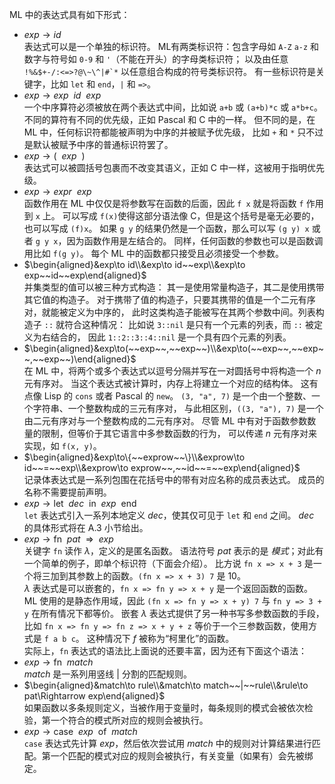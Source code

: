 ML 中的表达式具有如下形式：

- $exp\to id$ <br/>
    表达式可以是一个单独的标识符。
    ML有两类标识符：包含字母如 `A-Z` `a-z` 和数字与符号如 `0-9` 和 `'`（不能在开头）的字母类标识符；
    以及由任意 ``!%&$+-/:<=>?@\~\^|#`*`` 以任意组合构成的符号类标识符。
    有一些标识符是关键字，比如 `let` 和 `end`，`|` 和 `=>`。
- $exp\to exp~~id~~exp$ <br/>
    一个中序算符必须被放在两个表达式中间，比如说 `a+b` 或 `(a+b)*c` 或 `a*b+c`。
    不同的算符有不同的优先级，正如 Pascal 和 C 中的一样。
    但不同的是，在 ML 中，任何标识符都能被声明为中序的并被赋予优先级，
    比如 `+` 和 `*` 只不过是默认被赋予中序的普通标识符罢了。
- $exp\to(~~exp~~)$ <br/>
    表达式可以被圆括号包裹而不改变其语义，正如 C 中一样，这被用于指明优先级。
- $exp\to expr~~exp$ <br/>
    函数作用在 ML 中仅仅是将参数写在函数的后面，因此 `f x` 就是将函数 `f` 作用到 `x` 上。
    可以写成 `f(x)`使得这部分语法像 C，但是这个括号是毫无必要的，也可以写成 `(f)x`。
    如果 `g y` 的结果仍然是一个函数，那么可以写 `(g y) x` 或者 `g y x`，因为函数作用是左结合的。
    同样，任何函数的参数也可以是函数调用比如 `f(g y)`。
    每个 ML 中的函数都只接受且必须接受一个参数。
- $\begin{aligned}&exp\to id\\&exp\to id~~exp\\&exp\to exp~~id~~exp\end{aligned}$ <br/>
    并集类型的值可以被三种方式构造：
    其一是使用常量构造子，其二是使用携带其它值的构造子。
    对于携带了值的构造子，只要其携带的值是一个二元有序对，就能被定义为中序的，
    此时这类构造子能被写在其两个参数中间。列表构造子 `::` 就符合这种情况：
    比如说 `3::nil` 是只有一个元素的列表，而 `::` 被定义为右结合的，
    因此 `1::2::3::4::nil` 是一个具有四个元素的列表。
- $\begin{aligned}&exp\to(~~exp~~,~~exp~~)\\&exp\to(~~exp~~,~~exp~~,~~exp~~)\end{aligned}$ <br/>
    在 ML 中，将两个或多个表达式以逗号分隔并写在一对圆括号中将构造一个 $n$ 元有序对。
    当这个表达式被计算时，内存上将建立一个对应的结构体。
    这有点像 Lisp 的 `cons` 或者 Pascal 的 `new`。
    `(3, "a", 7)` 是一个由一个整数、一个字符串、一个整数构成的三元有序对，
    与此相区别，`((3, "a"), 7)` 是一个由二元有序对与一个整数构成的二元有序对。
    尽管 ML 中有对于函数参数数量的限制，但等价于其它语言中多参数函数的行为，
    可以传递 $n$ 元有序对来实现，如 `f(x, y)`。
- $\begin{aligned}&exp\to\{~~exprow~~\}\\&exprow\to id~~=~~exp\\&exprow\to exprow~~,~~id~~=~~exp\end{aligned}$ <br/>
    记录体表达式是一系列包围在花括号中的带有对应名称的成员表达式。
    成员的名称不需要提前声明。
- $exp\to\text{let}~~dec~~\text{in}~~exp~~\text{end}$ <br/>
    `let` 表达式引入一系列本地定义 $dec$，使其仅可见于 `let` 和 `end` 之间。
    $dec$ 的具体形式将在 A.3 小节给出。
- $exp\to\text{fn}~~pat~~\Rightarrow~~exp$ <br/>
    关键字 `fn` 读作 $\lambda$，定义的是匿名函数。
    语法符号 $pat$ 表示的是 *模式*；对此有一个简单的例子，即单个标识符（下面会介绍）。
    比方说 `fn x => x + 3` 是一个将三加到其参数上的函数。`(fn x => x + 3) 7` 是 $10$。<br/>
    $\lambda$ 表达式是可以嵌套的，`fn x => fn y => x + y` 是一个返回函数的函数。
    ML 使用的是静态作用域，因此 `(fn x => fn y => x + y) 7` 与 `fn y => 3 + y` 在所有情况下都等价。
    嵌套 $\lambda$ 表达式提供了另一种书写多参数函数的手段，
    比如 `fn x => fn y => fn z => x + y + z` 等价于一个三参数函数，使用方式是 `f a b c`。
    这种情况下 $f$ 被称为“柯里化”的函数。<br/>
    实际上，`fn` 表达式的语法比上面说的还要丰富，因为还有下面这个语法：
- $exp\to\text{fn}~~match$ <br/>
    $match$ 是一系列用竖线 $|$ 分割的匹配规则。
- $\begin{aligned}&match\to rule\\&match\to match~~|~~rule\\&rule\to pat\Rightarrow exp\end{aligned}$ <br/>
    如果函数以多条规则定义，当被作用于变量时，每条规则的模式会被依次检验，第一个符合的模式所对应的规则会被执行。
- $exp\to\text{case}~~exp~~\text{of}~~match$ <br/>
    `case` 表达式先计算 $exp$，然后依次尝试用 $match$ 中的规则对计算结果进行匹配。第一个匹配的模式对应的规则会被执行，有关变量（如果有）会先被绑定。
